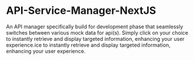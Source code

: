 # API-Service-Manager-NextJS
An API manager specifically build for development phase that seamlessly switches between various mock data for api(s). Simply click on your choice to instantly retrieve and display targeted information, enhancing your user experience.ice to instantly retrieve and display targeted information, enhancing your user experience.
